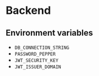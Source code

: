 # Backend

## Environment variables

- ``DB_CONNECTION_STRING``
- ``PASSWORD_PEPPER``
- ``JWT_SECURITY_KEY``
- ``JWT_ISSUER_DOMAIN``
